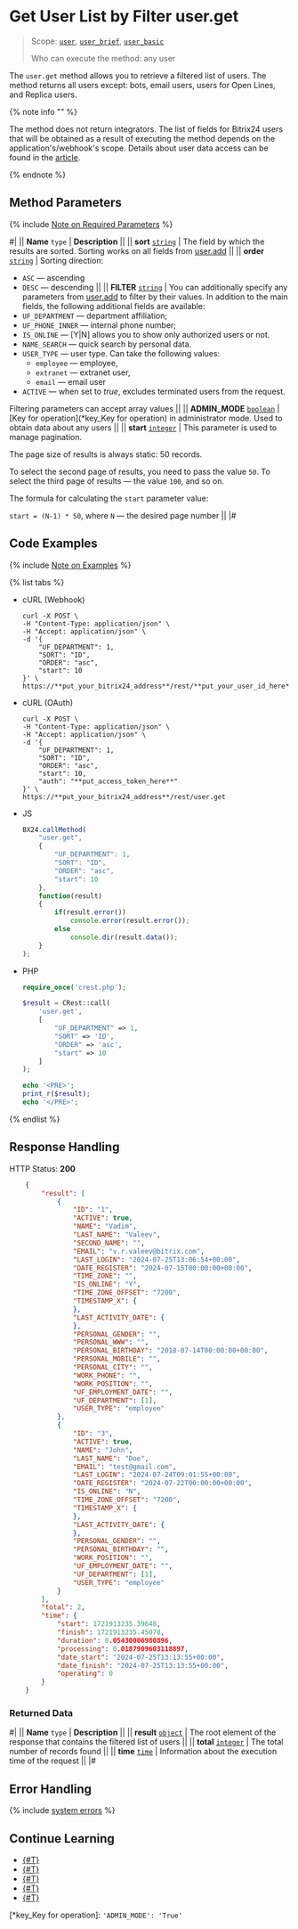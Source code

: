 # Get User List by Filter user.get

> Scope: [`user`](../scopes/permissions.md), [`user_brief`](../scopes/permissions.md), [`user_basic`](../scopes/permissions.md)
>
> Who can execute the method: any user

The `user.get` method allows you to retrieve a filtered list of users. The method returns all users except: bots, email users, users for Open Lines, and Replica users.

{% note info "" %}

The method does not return integrators. The list of fields for Bitrix24 users that will be obtained as a result of executing the method depends on the application's/webhook's scope. Details about user data access can be found in the [article](index.md).

{% endnote %}

## Method Parameters

{% include [Note on Required Parameters](../../_includes/required.md) %}

#|
|| **Name**
`type` | **Description** ||
|| **sort**
[`string`](../data-types.md) | The field by which the results are sorted. Sorting works on all fields from [user.add](./user-add.md) ||
|| **order**
[`string`](../data-types.md) | Sorting direction:
- `ASC` — ascending
- `DESC` — descending ||
|| **FILTER**
[`string`](../data-types.md) | You can additionally specify any parameters from [user.add](./user-add.md) to filter by their values. In addition to the main fields, the following additional fields are available:
- `UF_DEPARTMENT` — department affiliation;
- `UF_PHONE_INNER` — internal phone number;
- `IS_ONLINE` — [Y\|N] allows you to show only authorized users or not.
- `NAME_SEARCH` — quick search by personal data.
- `USER_TYPE` — user type. Can take the following values: 
    - `employee` — employee, 
    - `extranet` — extranet user, 
    - `email` — email user
- `ACTIVE` — when set to *true*, excludes terminated users from the request.
  
Filtering parameters can accept array values ||
|| **ADMIN_MODE**
[`boolean`](../data-types.md) | [Key for operation](*key_Key for operation) in administrator mode. Used to obtain data about any users ||
|| **start**
[`integer`](../data-types.md) | This parameter is used to manage pagination.

The page size of results is always static: 50 records.

To select the second page of results, you need to pass the value `50`. To select the third page of results — the value `100`, and so on.

The formula for calculating the `start` parameter value:

`start = (N-1) * 50`, where `N` — the desired page number ||
|#

## Code Examples

{% include [Note on Examples](../../_includes/examples.md) %}

{% list tabs %}

- cURL (Webhook)

    ```curl
    curl -X POST \
    -H "Content-Type: application/json" \
    -H "Accept: application/json" \
    -d '{
        "UF_DEPARTMENT": 1,
        "SORT": "ID",
        "ORDER": "asc",
        "start": 10
    }' \
    https://**put_your_bitrix24_address**/rest/**put_your_user_id_here**/**put_your_webhook_here**/user.get
    ```

- cURL (OAuth)

    ```curl
    curl -X POST \
    -H "Content-Type: application/json" \
    -H "Accept: application/json" \
    -d '{
        "UF_DEPARTMENT": 1,
        "SORT": "ID",
        "ORDER": "asc",
        "start": 10,
        "auth": "**put_access_token_here**"
    }' \
    https://**put_your_bitrix24_address**/rest/user.get
    ```

- JS

    ```js
    BX24.callMethod(
        "user.get",
        {
            "UF_DEPARTMENT": 1,
            "SORT": "ID",
            "ORDER": "asc",
            "start": 10
        },
        function(result)
        {
            if(result.error())
                console.error(result.error());
            else
                console.dir(result.data());
        }
    );
    ```

- PHP

    ```php
    require_once('crest.php');

    $result = CRest::call(
        'user.get',
        [
            "UF_DEPARTMENT" => 1,
            "SORT" => 'ID',
            "ORDER" => 'asc',
            "start" => 10
        ]
    );

    echo '<PRE>';
    print_r($result);
    echo '</PRE>';
    ```

{% endlist %}

## Response Handling

HTTP Status: **200**

```json
    {
        "result": [
            {
                "ID": "1",
                "ACTIVE": true,
                "NAME": "Vadim",
                "LAST_NAME": "Valeev",
                "SECOND_NAME": "",
                "EMAIL": "v.r.valeev@bitrix.com",
                "LAST_LOGIN": "2024-07-25T13:06:54+00:00",
                "DATE_REGISTER": "2024-07-15T00:00:00+00:00",
                "TIME_ZONE": "",
                "IS_ONLINE": "Y",
                "TIME_ZONE_OFFSET": "7200",
                "TIMESTAMP_X": {
                },
                "LAST_ACTIVITY_DATE": {
                },
                "PERSONAL_GENDER": "",
                "PERSONAL_WWW": "",
                "PERSONAL_BIRTHDAY": "2018-07-14T00:00:00+00:00",
                "PERSONAL_MOBILE": "",
                "PERSONAL_CITY": "",
                "WORK_PHONE": "",
                "WORK_POSITION": "",
                "UF_EMPLOYMENT_DATE": "",
                "UF_DEPARTMENT": [1],
                "USER_TYPE": "employee"
            },
            {
                "ID": "3",
                "ACTIVE": true,
                "NAME": "John",
                "LAST_NAME": "Doe",
                "EMAIL": "test@gmail.com",
                "LAST_LOGIN": "2024-07-24T09:01:55+00:00",
                "DATE_REGISTER": "2024-07-22T00:00:00+00:00",
                "IS_ONLINE": "N",
                "TIME_ZONE_OFFSET": "7200",
                "TIMESTAMP_X": {
                },
                "LAST_ACTIVITY_DATE": {
                },
                "PERSONAL_GENDER": "",
                "PERSONAL_BIRTHDAY": "",
                "WORK_POSITION": "",
                "UF_EMPLOYMENT_DATE": "",
                "UF_DEPARTMENT": [1],
                "USER_TYPE": "employee"
            }
        ],
        "total": 2,
        "time": {
            "start": 1721913235.39648,
            "finish": 1721913235.45078,
            "duration": 0.05430006980896,
            "processing": 0.0187909603118897,
            "date_start": "2024-07-25T13:13:55+00:00",
            "date_finish": "2024-07-25T13:13:55+00:00",
            "operating": 0
        }
    }
```

### Returned Data

#|
|| **Name**
`type` | **Description** ||
|| **result**
[`object`](../data-types.md) | The root element of the response that contains the filtered list of users ||
|| **total**
[`integer`](../data-types.md) | The total number of records found ||
|| **time**
[`time`](../data-types.md) | Information about the execution time of the request ||
|#

## Error Handling

{% include [system errors](../../_includes/system-errors.md) %}

## Continue Learning 

- [{#T}](./user-add.md)
- [{#T}](./user-update.md)
- [{#T}](./user-current.md)
- [{#T}](./user-search.md)
- [{#T}](./user-fields.md)

[*key_Key for operation]: `'ADMIN_MODE': 'True'`